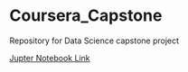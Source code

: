# Coursera_Capstone
Repository for Data Science capstone project

[Jupter Notebook Link](https://jupyterlab-18.labs.cognitiveclass.ai/hub/user-redirect/lab/tree/capstone_project.ipynb)
